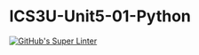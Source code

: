 # ICS3U-Unit5-01-Python

[![GitHub's Super Linter](https://github.com/michael-clermont1/ICS3U-Unit5-01-Python/workflows/GitHub's%20Super%20Linter/badge.svg)](https://github.com/michael-clermont1/ICS3U-Unit5-01-Python/actions)
